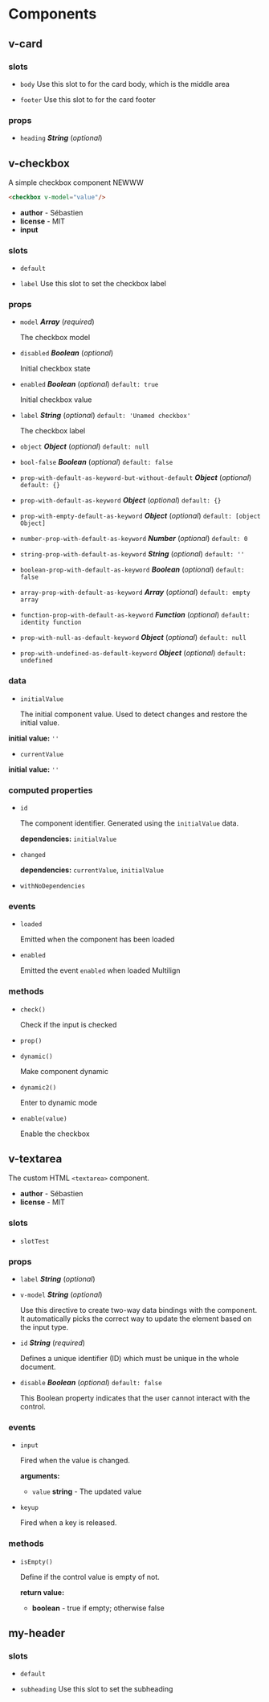 # Components

## v-card 

### slots 

- `body` Use this slot to for the card body, which is the middle area 

- `footer` Use this slot to for the card footer 

### props 

- `heading` ***String*** (*optional*) 

## v-checkbox 

A simple checkbox component NEWWW

```html
<checkbox v-model="value"/>
``` 

- **author** - Sébastien 
- **license** - MIT 
- **input** 

### slots 

- `default` 

- `label` Use this slot to set the checkbox label 

### props 

- `model` ***Array*** (*required*) 

  The checkbox model 

- `disabled` ***Boolean*** (*optional*) 

  Initial checkbox state 

- `enabled` ***Boolean*** (*optional*) `default: true` 

  Initial checkbox value 

- `label` ***String*** (*optional*) `default: 'Unamed checkbox'` 

  The checkbox label 

- `object` ***Object*** (*optional*) `default: null` 

- `bool-false` ***Boolean*** (*optional*) `default: false` 

- `prop-with-default-as-keyword-but-without-default` ***Object*** (*optional*) `default: {}` 

- `prop-with-default-as-keyword` ***Object*** (*optional*) `default: {}` 

- `prop-with-empty-default-as-keyword` ***Object*** (*optional*) `default: [object Object]` 

- `number-prop-with-default-as-keyword` ***Number*** (*optional*) `default: 0` 

- `string-prop-with-default-as-keyword` ***String*** (*optional*) `default: ''` 

- `boolean-prop-with-default-as-keyword` ***Boolean*** (*optional*) `default: false` 

- `array-prop-with-default-as-keyword` ***Array*** (*optional*) `default: empty array` 

- `function-prop-with-default-as-keyword` ***Function*** (*optional*) `default: identity function` 

- `prop-with-null-as-default-keyword` ***Object*** (*optional*) `default: null` 

- `prop-with-undefined-as-default-keyword` ***Object*** (*optional*) `default: undefined` 

### data 

- `initialValue` 

  The initial component value.
  Used to detect changes and restore the initial value. 

**initial value:** `''` 

- `currentValue` 

**initial value:** `''` 

### computed properties 

- `id` 

  The component identifier.
  Generated using the `initialValue` data. 

   **dependencies:** `initialValue` 

- `changed` 

   **dependencies:** `currentValue`, `initialValue` 

- `withNoDependencies` 

### events 

- `loaded` 

  Emitted when the component has been loaded 

- `enabled` 

  Emitted the event `enabled` when loaded
  Multilign 

### methods 

- `check()` 

  Check if the input is checked 

- `prop()` 

- `dynamic()` 

  Make component dynamic 

- `dynamic2()` 

  Enter to dynamic mode 

- `enable(value)` 

  Enable the checkbox 

## v-textarea 

The custom HTML `<textarea>` component. 

- **author** - Sébastien 
- **license** - MIT 

### slots 

- `slotTest` 

### props 

- `label` ***String*** (*optional*) 

- `v-model` ***String*** (*optional*) 

  Use this directive to create two-way data bindings with the component.
  It automatically picks the correct way to update the element based on the input type. 

- `id` ***String*** (*required*) 

  Defines a unique identifier (ID) which must be unique in the whole document. 

- `disable` ***Boolean*** (*optional*) `default: false` 

  This Boolean property indicates that the user cannot interact with the control. 

### events 

- `input` 

  Fired when the value is changed. 

  **arguments:** 

     - `value` **string** - The updated value 

- `keyup` 

  Fired when a key is released. 

### methods 

- `isEmpty()` 

  Define if the control value is empty of not. 

   **return value:** 

     - **boolean** - true if empty; otherwise false 

## my-header 

### slots 

- `default` 

- `subheading` Use this slot to set the subheading 
